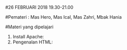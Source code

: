 #26 FEBRUARI 2018 19.30-21.00

#Pemateri : Mas Hero, Mas Ical, Mas Zahri, Mbak Hania

#Materi yang dipelajari

1. Install Apache:
2. Pengenalan HTML:
